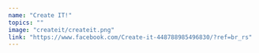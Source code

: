 ```yaml
---
name: "Create IT!"
topics: ""
image: "createit/createit.png"
link: "https://www.facebook.com/Create-it-448788985496830/?ref=br_rs"
---
```

